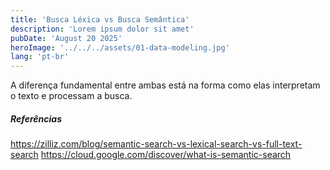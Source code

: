 ```yaml
---
title: 'Busca Léxica vs Busca Semântica'
description: 'Lorem ipsum dolor sit amet'
pubDate: 'August 20 2025'
heroImage: '../../../assets/01-data-modeling.jpg'
lang: 'pt-br'
---
```



A diferença fundamental entre ambas está na forma como elas interpretam o texto e processam a busca.



##### Referências

https://zilliz.com/blog/semantic-search-vs-lexical-search-vs-full-text-search
https://cloud.google.com/discover/what-is-semantic-search
